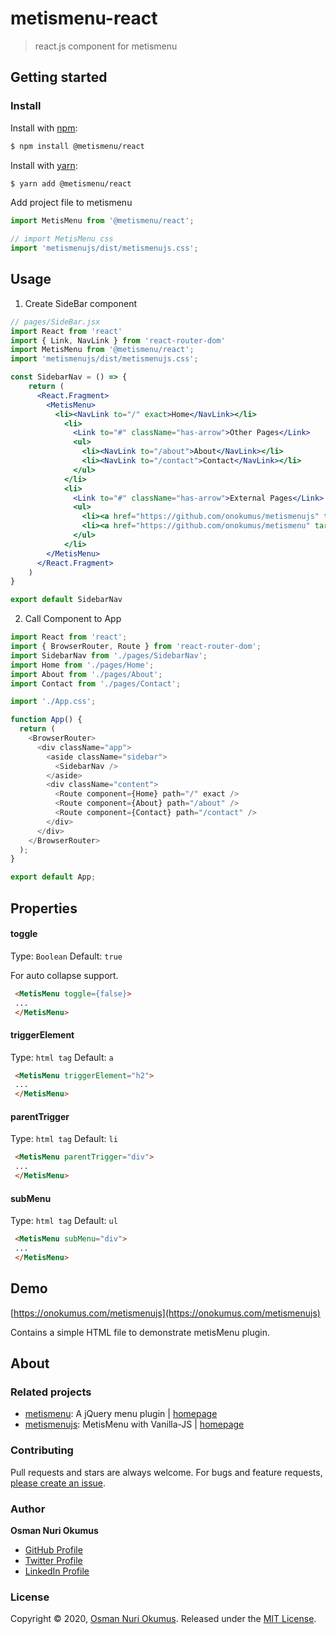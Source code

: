 # metismenu-react
> react.js component for metismenu

## Getting started
### Install
Install with [npm](https://www.npmjs.com/):

```sh
$ npm install @metismenu/react
```

Install with [yarn](https://yarnpkg.com):

```sh
$ yarn add @metismenu/react
```

Add project file to metismenu

```js
import MetisMenu from '@metismenu/react';

// import MetisMenu css
import 'metismenujs/dist/metismenujs.css';
```

## Usage

1. Create SideBar component
  ```jsx
  // pages/SideBar.jsx
  import React from 'react'
  import { Link, NavLink } from 'react-router-dom'
  import MetisMenu from '@metismenu/react';
  import 'metismenujs/dist/metismenujs.css';

  const SidebarNav = () => {
      return (
        <React.Fragment>
          <MetisMenu>
            <li><NavLink to="/" exact>Home</NavLink></li>
              <li>
                <Link to="#" className="has-arrow">Other Pages</Link>
                <ul>
                  <li><NavLink to="/about">About</NavLink></li>
                  <li><NavLink to="/contact">Contact</NavLink></li>
                </ul>
              </li>
              <li>
                <Link to="#" className="has-arrow">External Pages</Link>
                <ul>
                  <li><a href="https://github.com/onokumus/metismenujs" target="_blank" rel="noopener noreferrer">metismenujs</a></li>
                  <li><a href="https://github.com/onokumus/metismenu" target="_blank" rel="noopener noreferrer">metismenu jquery</a></li>
                </ul>
              </li>
          </MetisMenu>
        </React.Fragment>
      )
  }

  export default SidebarNav
  ```
 
2. Call Component to App

```js
import React from 'react';
import { BrowserRouter, Route } from 'react-router-dom';
import SidebarNav from './pages/SidebarNav';
import Home from './pages/Home';
import About from './pages/About';
import Contact from './pages/Contact';

import './App.css';

function App() {
  return (
    <BrowserRouter>
      <div className="app">
        <aside className="sidebar">
          <SidebarNav />
        </aside>
        <div className="content">
          <Route component={Home} path="/" exact />
          <Route component={About} path="/about" />
          <Route component={Contact} path="/contact" />
        </div>
      </div>
    </BrowserRouter>
  );
}

export default App;
```

## Properties

#### toggle
Type: `Boolean`
Default: `true`

For auto collapse support.

```html
 <MetisMenu toggle={false}>
 ...
 </MetisMenu>
```

#### triggerElement
Type: `html tag`
Default: `a`

```html
 <MetisMenu triggerElement="h2">
 ...
 </MetisMenu>
```

#### parentTrigger
Type: `html tag`
Default: `li`

```html
 <MetisMenu parentTrigger="div">
 ...
 </MetisMenu>
```

#### subMenu
Type: `html tag`
Default: `ul`

```html
 <MetisMenu subMenu="div">
 ...
 </MetisMenu>
```



## Demo
[https://onokumus.com/metismenujs](https://onokumus.com/metismenujs)

Contains a simple HTML file to demonstrate metisMenu plugin.

## About

### Related projects
- [metismenu](https://www.npmjs.com/package/metismenu): A jQuery menu plugin | [homepage](https://github.com/onokumus/metismenu#readme "A jQuery menu plugin")
- [metismenujs](https://www.npmjs.com/package/metismenujs): MetisMenu with Vanilla-JS  | [homepage](https://github.com/onokumus/metismenujs#readme "MetisMenu with Vanilla-JS")

### Contributing
Pull requests and stars are always welcome. For bugs and feature requests, [please create an issue](../../issues/new).

### Author
**Osman Nuri Okumus**
+ [GitHub Profile](https://github.com/onokumus)
+ [Twitter Profile](https://twitter.com/onokumus)
+ [LinkedIn Profile](https://linkedin.com/in/onokumus)

### License
Copyright © 2020, [Osman Nuri Okumus](https://github.com/onokumus).
Released under the [MIT License](LICENSE).